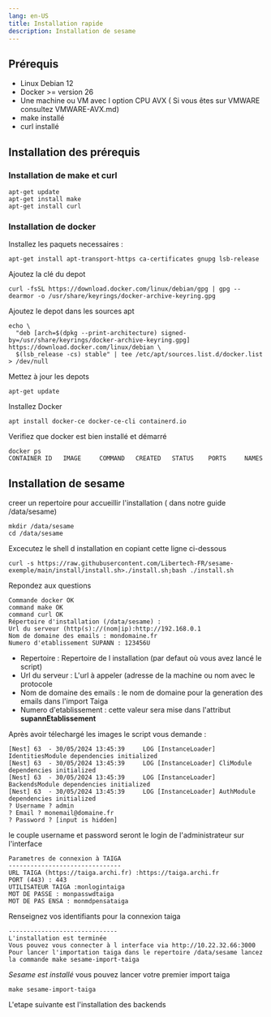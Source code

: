 ```yaml
---
lang: en-US
title: Installation rapide
description: Installation de sesame
---
```

## Prérequis
* Linux Debian 12
* Docker >= version 26
* Une machine ou VM avec l option CPU AVX ( Si vous êtes sur VMWARE consultez VMWARE-AVX.md)
* make installé
* curl installé

## Installation des prérequis
### Installation de make et curl
```
apt-get update 
apt-get install make
apt-get install curl
```

### Installation de docker

Installez les paquets necessaires :

```
apt-get install apt-transport-https ca-certificates gnupg lsb-release 
```
Ajoutez la clé du depot

```
curl -fsSL https://download.docker.com/linux/debian/gpg | gpg --dearmor -o /usr/share/keyrings/docker-archive-keyring.gpg
```

Ajoutez le depot dans les sources apt

```
echo \
  "deb [arch=$(dpkg --print-architecture) signed-by=/usr/share/keyrings/docker-archive-keyring.gpg] https://download.docker.com/linux/debian \
  $(lsb_release -cs) stable" | tee /etc/apt/sources.list.d/docker.list > /dev/null

```
Mettez à jour les depots

```
apt-get update
```

Installez Docker

```
apt install docker-ce docker-ce-cli containerd.io
```

Verifiez que docker est bien installé et démarré

```
docker ps 
CONTAINER ID   IMAGE     COMMAND   CREATED   STATUS    PORTS     NAMES
```


## Installation de sesame



creer un repertoire pour accueillir l'installation ( dans notre guide /data/sesame)

```
mkdir /data/sesame
cd /data/sesame
```
Excecutez le shell d installation en copiant cette ligne ci-dessous
```
curl -s https://raw.githubusercontent.com/Libertech-FR/sesame-exemple/main/install/install.sh>./install.sh;bash ./install.sh
```
Repondez aux questions

```
Commande docker OK
command make OK
command curl OK
Répertoire d'installation (/data/sesame) :
Url du serveur (http(s)://(nom|ip):http://192.168.0.1
Nom de domaine des emails : mondomaine.fr
Numero d'etablissement SUPANN : 123456U
```
* Repertoire : Repertoire de l installation (par defaut où vous avez lancé le script)
* Url du serveur : L'url à appeler (adresse de la machine ou nom avec le protocole
* Nom de domaine des emails : le nom de domaine pour la generation des emails dans l'import Taiga
* Numero d'etablissement : cette valeur sera mise dans l'attribut  **supannEtablissement**

Après avoir télechargé les images le script vous demande :

```
[Nest] 63  - 30/05/2024 13:45:39     LOG [InstanceLoader] IdentitiesModule dependencies initialized
[Nest] 63  - 30/05/2024 13:45:39     LOG [InstanceLoader] CliModule dependencies initialized
[Nest] 63  - 30/05/2024 13:45:39     LOG [InstanceLoader] BackendsModule dependencies initialized
[Nest] 63  - 30/05/2024 13:45:39     LOG [InstanceLoader] AuthModule dependencies initialized
? Username ? admin
? Email ? monemail@domaine.fr
? Password ? [input is hidden] 

```
le couple username et password seront le login de l'administrateur sur l'interface

```
Parametres de connexion à TAIGA
-------------------------------
URL TAIGA (https://taiga.archi.fr) :https://taiga.archi.fr
PORT (443) : 443
UTILISATEUR TAIGA :monlogintaiga
MOT DE PASSE : monpasswdtaiga
MOT DE PAS ENSA : monmdpensataiga
```
Renseignez vos identifiants pour la connexion taiga

```
------------------------------
L'installation est terminée
Vous pouvez vous connecter à l interface via http://10.22.32.66:3000
Pour lancer l'importation taiga dans le repertoire /data/sesame lancez la commande make sesame-import-taiga
```

*Sesame est installé*
vous pouvez lancer votre premier import taiga

```
make sesame-import-taiga
```

L'etape suivante est l'installation des backends
